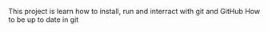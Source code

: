 This project is learn how to install, run and interract with git and GitHub
How to be up to date in git
